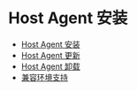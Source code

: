 # Host Agent 安装
<ul>
          <li><a href="/agent/hostagent/hostagentinstall.html">Host Agent 安装</a></li>
          <li><a href="/agent/hostagent/hostagentupdate.html">Host Agent 更新</a></li>
          <li><a href="/agent/hostagent/hostagentuninstall.html">Host Agent 卸载</a></li>
          <li><a href="/agent/hostagent/hostagentSupport_help.html">兼容环境支持</a></li>

</ul>